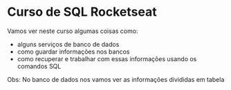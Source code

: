 # Curso de SQL Rocketseat

Vamos ver neste curso algumas coisas como:
* alguns serviços de banco de dados
* como guardar informações nos bancos
* como recuperar e trabalhar com essas informações usando os comandos SQL

Obs: No banco de dados nos vamos ver as informações divididas em tabela